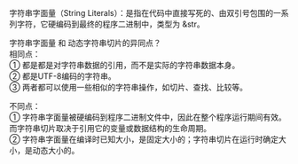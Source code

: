 字符串字面量（String Literals）：是指在代码中直接写死的、由双引号包围的一系列字符，它硬编码到最终的程序二进制中，类型为 &str。  

字符串字面量 和 动态字符串切片的异同点？  
相同点：  
① 都是都是对字符串数据的引用，而不是实际的字符串数据本身。  
② 都是UTF-8编码的字符串。  
③ 两者都可以使用一些相似的字符串操作，如切片、查找、比较等。  

不同点：  
① 字符串字面量被硬编码到程序二进制文件中，因此在整个程序运行期间有效。而字符串切片取决于引用它的变量或数据结构的生命周期。  
② 字符串字面量在编译时已知大小，是固定大小的；字符串切片在运行时确定大小，是动态大小的。  